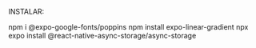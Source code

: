 INSTALAR:

npm i @expo-google-fonts/poppins
npm install expo-linear-gradient
npx expo install @react-native-async-storage/async-storage